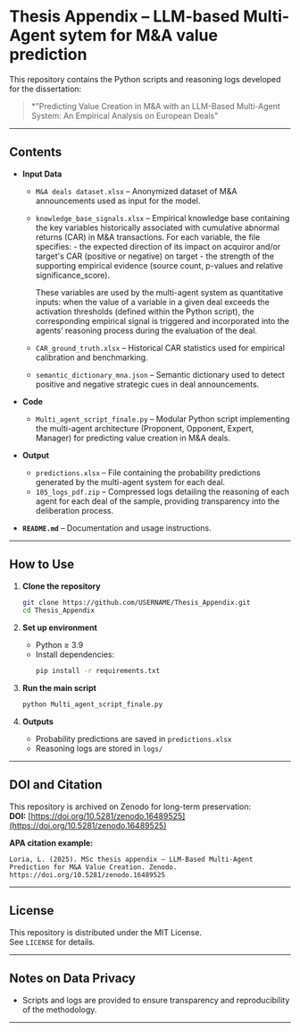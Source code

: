# Thesis Appendix – LLM-based Multi-Agent sytem for M&A value prediction 

This repository contains the Python scripts and reasoning logs developed for the dissertation:

> *"Predicting Value Creation in M&A with an LLM-Based Multi-Agent System: An Empirical Analysis on European Deals"

---
## Contents

- **Input Data**
  - `M&A deals dataset.xlsx` – Anonymized dataset of M&A announcements used as input for the model.
    
  - `knowledge_base_signals.xlsx` – Empirical knowledge base containing the key variables historically associated with cumulative abnormal returns (CAR) in M&A transactions. For        each variable, the file specifies:
                                        - the expected direction of its impact on acquiror and/or target's CAR (positive or negative) on target 
                                        - the strength of the supporting empirical evidence (source count, p-values and relative significance_score).

    These variables are used by the multi-agent system as quantitative inputs: when the value of a variable in a given deal exceeds the activation thresholds (defined within           the Python script), the corresponding empirical signal is triggered and incorporated into the agents’ reasoning process during the evaluation of the deal.
    
  - `CAR_ground_truth.xlsx` – Historical CAR statistics used for empirical calibration and benchmarking.
    
  - `semantic_dictionary_mna.json` – Semantic dictionary used to detect positive and negative strategic cues in deal announcements.
 
- **Code**
  - `Multi_agent_script_finale.py` – Modular Python script implementing the multi-agent architecture (Proponent, Opponent, Expert, Manager) for predicting value creation in M&A deals.

- **Output**
  - `predictions.xlsx` – File containing the probability predictions generated by the multi-agent system for each deal.
  - `105_logs_pdf.zip` – Compressed logs detailing the reasoning of each agent for each deal of the sample, providing transparency into the deliberation process.

- **`README.md`** – Documentation and usage instructions.

---

## How to Use

1. **Clone the repository**
   ```bash
   git clone https://github.com/USERNAME/Thesis_Appendix.git
   cd Thesis_Appendix
   
2. **Set up environment**
   - Python ≥ 3.9
   - Install dependencies:
     ```bash
     pip install -r requirements.txt
     ```
     
3. **Run the main script**
   ```bash
   python Multi_agent_script_finale.py
   ```

4. **Outputs**
   - Probability predictions are saved in `predictions.xlsx`
   - Reasoning logs are stored in `logs/`
  
---

## DOI and Citation

This repository is archived on Zenodo for long-term preservation:  
**DOI:** [https://doi.org/10.5281/zenodo.16489525](https://doi.org/10.5281/zenodo.16489525)

**APA citation example:**
```
Loria, L. (2025). MSc thesis appendix – LLM-Based Multi-Agent Prediction for M&A Value Creation. Zenodo. https://doi.org/10.5281/zenodo.16489525
```

---

## License

This repository is distributed under the MIT License.  
See `LICENSE` for details.

---

## Notes on Data Privacy

- Scripts and logs are provided to ensure transparency and reproducibility of the methodology.

---
 

